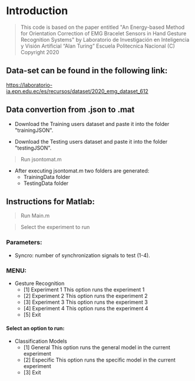 # Introduction

> This code is based on the paper entitled "An Energy-based Method for Orientation Correction of EMG Bracelet Sensors in Hand Gesture Recognition Systems" by Laboratorio de Investigación en Inteligencia y Visión Artificial “Alan Turing”
Escuela Politecnica Nacional
(C) Copyright 2020
## Data-set can be found in the following link:
https://laboratorio-ia.epn.edu.ec/es/recursos/dataset/2020_emg_dataset_612

## Data convertion from .json to .mat 
* Download the Training users dataset and paste it into the folder "trainingJSON".

* Download the Testing users dataset and paste it into the folder "testingJSON".

> Run jsontomat.m

* After executing jsontomat.m two folders are generated:
   * TrainingData folder
   * TestingData folder

## Instructions for Matlab:
> Run Main.m

> Select the experiment to run
### Parameters:
* Syncro: number of synchronization signals to test (1-4).

### MENU:

* Gesture Recognition
  * [1] Experiment 1       This option runs the experiment 1
  * [2] Experiment 2       This option runs the experiment 2
  * [3] Experiment 3       This option runs the experiment 3
  * [4] Experiment 4       This option runs the experiment 4
  * [5] Exit
 
#### Select an option to run: 

* Classification Models
  * [1] General            This option runs the general model in the current experiment 
  * [2] Especific          This option runs the specific model in the current experiment 
  * [3] Exit


